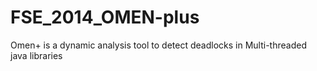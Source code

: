 # FSE_2014_OMEN-plus
Omen+ is a dynamic analysis tool to detect deadlocks in Multi-threaded java libraries
